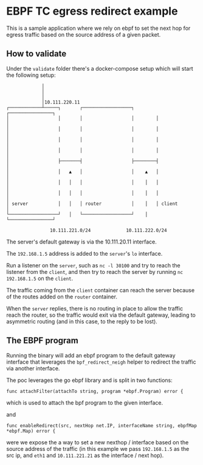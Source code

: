 # EBPF TC egress redirect example

This is a sample application where we rely on ebpf to set the next hop for egress traffic based on the
source address of a given packet.

## How to validate

Under the `validate` folder there's a docker-compose setup which will start the following setup:

```
             │
             │
             │
             │10.111.220.11
┌────────────┴─────┐       ┌──────────────────┐        ┌────────────────┐
│                  │       │                  │        │                │
│                  │       │                  │        │                │
│                  │       │                  │        │                │
│                  │       │                  │        │                │
│                  ├───────┤                  ├────────┤                │
│                  │   ▲   │                  │    ▲   │                │
│                  │   │   │                  │    │   │                │
│                  │   │   │                  │    │   │                │
│ server           │   │   │ router           │    │   │ client         │
└──────────────────┘   │   └──────────────────┘    │   └────────────────┘

                10.111.221.0/24             10.111.222.0/24
```

The server's default gateway is via the 10.111.20.11 interface.

The `192.168.1.5` address is added to the `server`'s `lo` interface.

Run a listener on the `server`, such as `nc -l 30100` and try to reach the listener from the `client`, and then try to
reach the server by running `nc 192.168.1.5` on the `client`.

The traffic coming from the `client` container can reach the server because of the routes added on the `router` container.

When the `server` replies, there is no routing in place to allow the traffic reach the router, so the traffic
would exit via the default gateway, leading to asymmetric routing (and in this case, to the reply to be lost).

## The EBPF program

Running the binary will add an ebpf program to the default gateway interface that leverages the `bpf_redirect_neigh`
helper to redirect the traffic via another interface.

The poc leverages the go ebpf library and is split in two functions:

```
func attachFilter(attachTo string, program *ebpf.Program) error {
```

which is used to attach the bpf program to the given interface.

and 

```
func enableRedirect(src, nextHop net.IP, interfaceName string, ebpfMap *ebpf.Map) error {
```

were we expose the a way to set a new nexthop / interface based on the source address of the traffic
(in this example we pass `192.168.1.5` as the src ip, and `eth1` and `10.111.221.21` as the interface / next hop).


